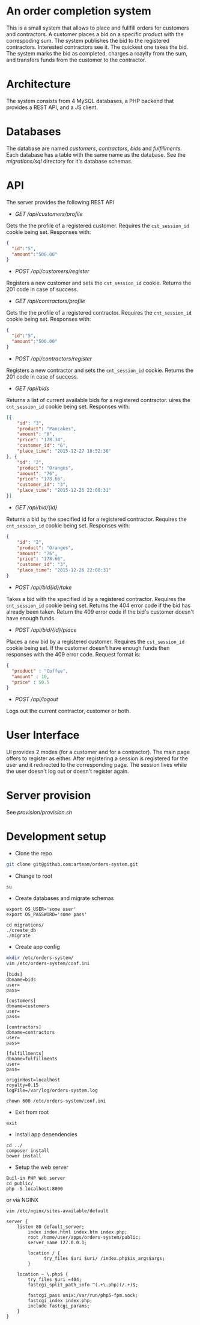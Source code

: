 # An order completion system

This is a small system that allows to place and fullfill orders for 
customers and contractors. A customer places a bid on a specific 
product with the correspoding sum. The system publishes the bid to
the registered contractors. Interested contractors see it. The quickest
one takes the bid. The system marks the bid as completed, charges a 
roaylty from the sum, and transfers funds from the customer to 
the contractor.

# Architecture

The system consists from 4 MySQL databases, a PHP backend that provides a REST API, and a JS client.

# Databases

The database are named _customers_, _contractors_, _bids_ and _fulfillments_. Each database has a table with the same name as the database. See the _migrations/sql_ directory for it's database schemas.  

# API

The server provides the following REST API

* _GET  /api/customers/profile_


Gets the the profile of a registered customer. Requires the `cst_session_id` cookie being set. Responses with:
```json
{
  "id":"5",
  "amount":"500.00"
}  

```
* _POST /api/customers/register_

Registers a new customer and sets the `cst_session_id` cookie. Returns the 201 code in case of success. 

* _GET  /api/contractors/profile_

Gets the the profile of a registered contractor. Requires the `cnt_session_id` cookie being set. Responses with:
```json
{
  "id":"5",
  "amount":"500.00"
}  
```

* _POST /api/contractors/register_

Registers a new contractor and sets the `cnt_session_id` cookie. Returns the 201 code in case of success. 

* _GET  /api/bids_

Returns a list of current available bids for a registered contractor.
uires the `cnt_session_id` cookie being set. Responses with:
```json
[{
	"id": "3",
	"product": "Pancakes",
	"amount": "8",
	"price": "178.34",
	"customer_id": "6",
	"place_time": "2015-12-27 18:52:36"
}, {
	"id": "2",
	"product": "Oranges",
	"amount": "76",
	"price": "178.66",
	"customer_id": "3",
	"place_time": "2015-12-26 22:08:31"
}]

```
* _GET  /api/bid/{id}_

Returns a bid by the specified id for a registered contractor.
Requires the `cnt_session_id` cookie being set. Responses with:
````json
{
	"id": "2",
	"product": "Oranges",
	"amount": "76",
	"price": "178.66",
	"customer_id": "3",
	"place_time": "2015-12-26 22:08:31"
}
````
* _POST /api/bid{id}/take_

Takes a bid with the specified id by a registered contractor.
Requires the `cnt_session_id` cookie being set. Returns the 404 error
code if the bid has already been taken. Return the 409 error code if 
the bid's customer doesn't have enough funds.

* _POST /api/bid/{id}/place_

Places a new bid by a registered customer. Requires the `cst_session_id` cookie being set. If the customer doesn't have enough funds then 
responses with the 409 error code. Request format is:
```json
{
  "product" : "Coffee",
  "amount" : 10,
  "price" : 50.5
}
```

* _POST /api/logout_

Logs out the current contractor, customer or both.

# User Interface

UI provides 2 modes (for a customer and for a contractor). The main page
offers to register as either. After registering a session is registered
for the user and it redirected to the corresponding page. 
The session lives while the user doesn't log out or doesn't register again.

# Server provision

See _provision/provision.sh_

# Development setup

- Clone the repo

```bash
git clone git@github.com:arteam/orders-system.git
```

- Change to root

`su`

- Create databases and migrate schemas

```
export OS_USER='some user'
export OS_PASSWORD='some pass'

cd migrations/
./create_db
./migrate
```

- Create app config

```bash
mkdir /etc/orders-system/
vim /etc/orders-system/conf.ini
```

```
[bids]
dbname=bids
user=
pass=

[customers]
dbname=customers
user=
pass=

[contractors]
dbname=contractors
user=
pass=

[fulfillments]
dbname=fulfillments
user=
pass=

originHost=localhost
royalty=0.15
logFile=/var/log/orders-system.log
```

`chown 600 /etc/orders-system/conf.ini`

- Exit from root

`exit`

- Install app dependencies

```
cd ../
composer install
bower install
```

- Setup the web server

```
Buil-in PHP Web server
cd public/
php -S localhost:8000
```

or via NGINX

`vim /etc/nginx/sites-available/default`

```
server {
	listen 80 default_server;
        index index.html index.htm index.php;
        root /home/user/apps/orders-system/public;
        server_name 127.0.0.1;

        location / {
              try_files $uri $uri/ /index.php$is_args$args;
	    }

	location ~ \.php$ {
        try_files $uri =404;
		fastcgi_split_path_info ^(.+\.php)(/.+)$;

		fastcgi_pass unix:/var/run/php5-fpm.sock;
		fastcgi_index index.php;
		include fastcgi_params;
	}
}
```

